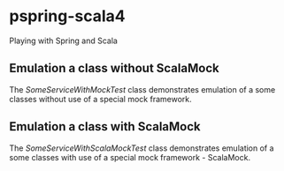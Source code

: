 # pspring-scala4

Playing with Spring and Scala

## Emulation a class without ScalaMock
The _SomeServiceWithMockTest_ class demonstrates emulation 
of a some classes without use of a special mock framework.

## Emulation a class with ScalaMock
The _SomeServiceWithScalaMockTest_ class demonstrates emulation 
of a some classes with use of a special mock framework - ScalaMock.
